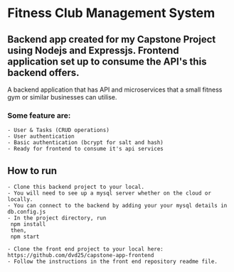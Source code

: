 # Fitness Club Management System

## Backend app created for my Capstone Project using Nodejs and Expressjs. Frontend application set up to consume the API's this backend offers.


 A backend application that has API and microservices that a small fitness gym or similar businesses can utilise. 
 
 ### Some feature are:  
    

    - User & Tasks (CRUD operations)                 
    - User authentication            
    - Basic authentication (bcrypt for salt and hash)
    - Ready for frontend to consume it's api services

## How to run

    - Clone this backend project to your local.
    - You will need to see up a mysql server whether on the cloud or locally.
    - You can connect to the backend by adding your your mysql details in db.config.js
    - In the project directory, run 
     npm install
     then,
     npm start
    
    - Clone the front end project to your local here: https://github.com/dvd25/capstone-app-frontend
    - Follow the instructions in the front end repository readme file.

